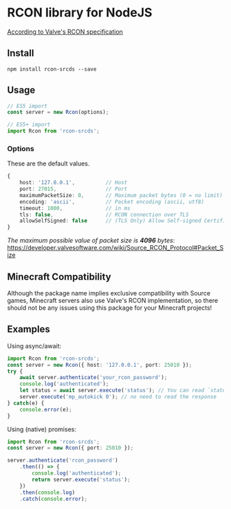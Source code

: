 # RCON library for NodeJS
[According to Valve's RCON specification](https://developer.valvesoftware.com/wiki/Source_RCON_Protocol)

## Install
```console
npm install rcon-srcds --save
```

## Usage
```typescript
// ES5 import
const server = new Rcon(options);

// ES5+ import
import Rcon from 'rcon-srcds';
```

### Options
These are the default values.
```typescript
{
    host: '127.0.0.1',          // Host
    port: 27015,                // Port
    maximumPacketSize: 0,       // Maximum packet bytes (0 = no limit)
    encoding: 'ascii',          // Packet encoding (ascii, utf8)
    timeout: 1000,              // in ms
    tls: false,                 // RCON connection over TLS
    allowSelfSigned: false      // (TLS Only) Allow Self-signed Certificate
}
```

*The maximum possible value of packet size is **4096** bytes*: https://developer.valvesoftware.com/wiki/Source_RCON_Protocol#Packet_Size

## Minecraft Compatibility
Although the package name implies exclusive compatibility with Source games, Minecraft servers also use Valve's RCON implementation, so there should not be any issues using this package for your Minecraft projects!

## Examples
Using async/await:
```typescript
import Rcon from 'rcon-srcds';
const server = new Rcon({ host: '127.0.0.1', port: 25010 });
try {
    await server.authenticate('your_rcon_password');
    console.log('authenticated');
    let status = await server.execute('status'); // You can read `status` reponse
    server.execute('mp_autokick 0'); // no need to read the response
} catch(e) {
    console.error(e);
}
```
Using (native) promises:
```typescript
import Rcon from 'rcon-srcds';
const server = new Rcon({ port: 25010 });

server.authenticate('rcon_password')
    .then(() => {
        console.log('authenticated');
        return server.execute('status');
    })
    .then(console.log)
    .catch(console.error);
```
